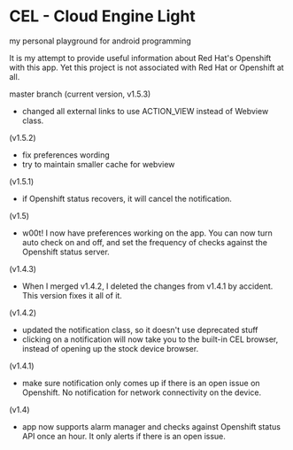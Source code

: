 CEL - Cloud Engine Light
===
my personal playground for android programming

It is my attempt to provide useful information about Red Hat's Openshift with this app. Yet this  project is not associated with Red Hat or
Openshift at all.

master branch (current version, v1.5.3)
- changed all external links to use ACTION_VIEW instead of Webview class.

(v1.5.2)
- fix preferences wording
- try to maintain smaller cache for webview

(v1.5.1)
- if Openshift status recovers, it will cancel the notification.

(v1.5)
- w00t! I now have preferences working on the app. You can now turn auto check on and off, and set the frequency of checks against the Openshift status server.

(v1.4.3)
- When I merged v1.4.2, I deleted the changes from v1.4.1 by accident. This version fixes it all of it.

(v1.4.2)
- updated the notification class, so it doesn't use deprecated stuff
- clicking on a notification will now take you to the built-in CEL browser, instead of opening up the stock device browser.

(v1.4.1)
- make sure notification only comes up if there is an open issue on Openshift. No notification for network connectivity on the device.

(v1.4)
- app now supports alarm manager and checks against Openshift status API once an hour. It only alerts if there is an open issue.
